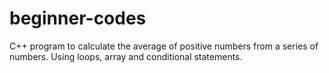 # beginner-codes
C++ program to calculate the average of positive numbers from a series of numbers. Using loops, array and conditional statements.

